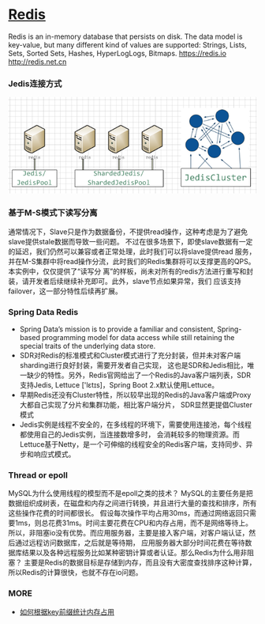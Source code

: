 # [Redis](https://github.com/antirez/redis)
Redis is an in-memory database that persists on disk. The data model is key-value,
but many different kind of values are supported: Strings, Lists, Sets, Sorted Sets,
Hashes, HyperLogLogs, Bitmaps. https://redis.io http://redis.net.cn

### Jedis连接方式
![jedis](jedis.png)

### 基于M-S模式下读写分离
通常情况下，Slave只是作为数据备份，不提供read操作，这种考虑是为了避免slave提供stale数据而导致一些问题。
不过在很多场景下，即使slave数据有一定的延迟，我们仍然可以兼容或者正常处理，此时我们可以将slave提供read
服务，并在M-S集群中将read操作分流，此时我们的Redis集群将可以支撑更高的QPS。本实例中，仅仅提供了“读写分
离”的样板，尚未对所有的redis方法进行重写和封装，请开发者后续继续补充即可。此外，slave节点如果异常，我们
应该支持failover，这一部分特性后续再扩展。

### Spring Data Redis
- Spring Data’s mission is to provide a familiar and consistent, Spring-based programming model
for data access while still retaining the special traits of the underlying data store.
- SDR对Redis的标准模式和Cluster模式进行了充分封装，但并未对客户端sharding进行良好封装，需要开发者自己实现，
这也是SDR和Jedis相比，唯一缺少的特性。另外，Redis官网给出了一个Redis的Java客户端列表，SDR支持Jedis,
Lettuce ['lɛtɪs]，Spring Boot 2.x默认使用Lettuce。
- 早期Redis还没有Cluster特性，所以较早出现的Redis的Java客户端或Proxy大都自己实现了分片和集群功能，相比客户端分片，
SDR显然更提倡Cluster模式
- Jedis实例是线程不安全的，在多线程的环境下，需要使用连接池，每个线程都使用自己的Jedis实例，当连接数增多时，
会消耗较多的物理资源。而Lettuce基于Netty，是一个可伸缩的线程安全的Redis客户端，支持同步、异步和响应式模式。

### Thread or epoll
MySQL为什么使用线程的模型而不是epoll之类的技术？
MySQL的主要任务是把数据组织成树表，在磁盘和内存之间进行转换，并且进行大量的查找和排序，所有这些操作花费的时间都很长。
假设每次操作平均占用30ms，而通过网络返回只需要1ms，则总花费31ms。时间主要花费在CPU和内存占用，而不是网络等待上。
所以，非阻塞io没有优势。而应用服务器，主要是接入客户端，对客户端认证，然后通过远程访问数据库，之后就是等待期，
应用服务器大部分时间花费在等待数据库结果以及各种远程服务比如某种密钥计算或者认证。那么Redis为什么用非阻塞？
主要是Redis的数据目标是存储到内存，而且没有大密度查找排序这种计算，所以Redis的计算很快，也就不存在io问题。

### MORE
- [如何根据key前缀统计内存占用](https://segmentfault.com/q/1010000010575235)
